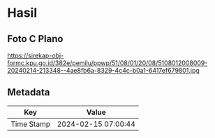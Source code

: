 # Hasil

## Foto C Plano

https://sirekap-obj-formc.kpu.go.id/382e/pemilu/ppwp/51/08/01/20/08/5108012008009-20240214-213348--4ae8fb6a-8329-4c4c-b0a1-6417ef679801.jpg


## Metadata

| Key        | Value               |
| ---------- | ------------------- |
| Time Stamp | 2024-02-15 07:00:44 |



